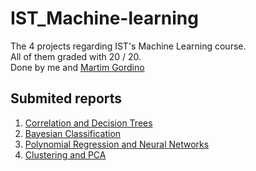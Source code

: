# IST_Machine-learning
The 4 projects regarding IST's Machine Learning course. <br/>
All of them graded with 20 / 20.<br/>
Done by me and <a href="https://github.com/Martim1904">Martim Gordino<a/>
<br/>

## Submited reports
1. <a href="01_IST-ML1/2425_IST_ML_1.pdf">Correlation and Decision Trees<a/>
2. <a href="02_IST-ML2/Submited-version.pdf">Bayesian Classification<a/>
3. <a href="03_IST-ML3/IST_M-Learning_Work3_group9.pdf">Polynomial Regression and Neural Networks<a/>
4. <a href="04_IST-ML4/homework4-submited.pdf">Clustering and PCA<a/>
